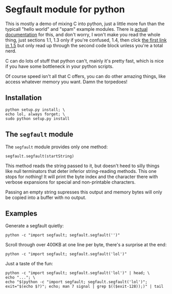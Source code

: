 Segfault module for python
==========================

This is mostly a demo of mixing C into python, just a little more fun than the typicall "hello world" and "spam" example modules. There is [actual documentation][1] for this, and don't worry, I won't make you read the whole thing, just sections 1.1, 1.3 only if you're confused, 1.4, then click [the first link in 1.5][2] but only read up through the second code block unless you're a total nerd.

C can do lots of stuff that python can't, mainly it's pretty fast, which is nice if you have some bottleneck in your python scripts.

Of course speed isn't all that C offers, you can do other amazing things, like access whatever memory you want. Damn the torpedoes!

Installation
------------

    python setup.py install; \
    echo lol, always forget; \
    sudo python setup.py install

The `segfault` module
---------------------

The `segfault` module provides only one method:

    segfault.segfault(startString)

This method reads the string passed to it, but doesn't heed to silly things like null terminators that deter inferior string-reading methods. This one stops for nothing! It will print the byte index and the character there with verbose expansions for special and non-printable characters.

Passing an empty string supresses this output and memory bytes will only be copied into a buffer with no output.

Examples
--------

Generate a segfault quietly:

    python -c "import segfault; segfault.segfault('')"

Scroll through over 400KB at one line per byte, there's a surprise at the end:

    python -c "import segfault; segfault.segfault('lol')"

Just a taste of the fun:

    python -c "import segfault; segfault.segfault('lol')" | head; \
    echo "..."; \
    echo "$(python -c "import segfault; segfault.segfault('lol')"; exit="$(echo $?)"; echo; man 7 signal | grep $(($exit-128));)" | tail

[1]: https://docs.python.org/2/extending/extending.html
[2]: https://docs.python.org/2/extending/building.html#building
